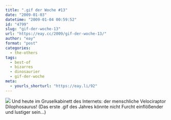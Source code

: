 ```yaml
---
title: ".gif der Woche #13"
date: "2009-01-03"
datetime: "2009-01-04 00:59:52"
id: "4799"
slug: "gif-der-woche-13"
url: "https://eay.cc/2009/gif-der-woche-13/"
author: "eay"
format: "post"
categories:
  - the-others
tags:
  - best-of
  - bizarres
  - dinosaurier
  - gif-der-woche
meta:
  - yourls_shorturl: "https://eay.li/92"
---
```


![](/uploads/2009/humanraptor.gif) Und heute im Gruselkabinett des Internets: der menschliche Velociraptor Dilophosaurus! (Das erste .gif des Jahres könnte nicht Furcht einflößender und lustiger sein...)
